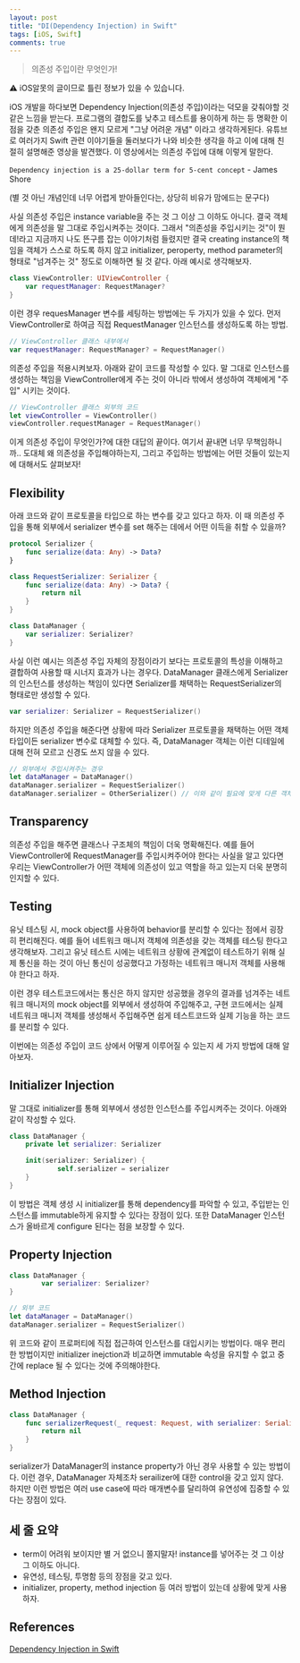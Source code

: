 ```yaml
---
layout: post
title: "DI(Dependency Injection) in Swift"
tags: [iOS, Swift]
comments: true
---
```


> 의존성 주입이란 무엇인가!  

⚠ iOS알못의 글이므로 틀린 정보가 있을 수 있습니다.  

iOS 개발을 하다보면 Dependency Injection(의존성 주입)이라는 덕모을 갖춰야할 것 같은 느낌을 받는다. 프로그램의 결합도를 낮추고 테스트를 용이하게 하는 등 명확한 이점을 갖춘 의존성 주입은 왠지 모르게 "그냥 어려운 개념" 이라고 생각하게된다. 유튜브로 여러가지 Swift 관련 이야기들을 둘러보다가 나와 비슷한 생각을 하고 이에 대해 친절히 설명해준 영상을 발견했다. 이 영상에서는 의존성 주입에 대해 이렇게 말한다.

`Dependency injection is a 25-dollar term for 5-cent concept` - James Shore

(별 것 아닌 개념인데 너무 어렵게 받아들인다는, 상당히 비유가 맘에드는 문구다)

사실 의존성 주입은 instance variable을 주는 것 그 이상 그 이하도 아니다. 결국 객체에게 의존성을 말 그대로 주입시켜주는 것이다. 그래서 "의존성을 주입시키는 것"이 뭔데!라고 지금까지 나도 뜬구름 잡는 이야기처럼 들렸지만 결국 creating instance의 책임을 객체가 스스로 하도록 하지 않고 initializer, peroperty, method parameter의 형태로 "넘겨주는 것" 정도로 이해하면 될 것 같다. 아래 예시로 생각해보자.

```swift
class ViewController: UIViewController {
	var requestManager: RequestManager?
}
```

이런 경우 requesManager 변수를 세팅하는 방법에는 두 가지가 있을 수 있다. 먼저 ViewController로 하여금 직접 RequestManager 인스턴스를 생성하도록 하는 방법.

```swift
// ViewController 클래스 내부에서
var requestManager: RequestManager? = RequestManager()
```

의존성 주입을 적용시켜보자. 아래와 같이 코드를 작성할 수 있다. 말 그대로 인스턴스를 생성하는 책임을 ViewController에게 주는 것이 아니라 밖에서 생성하여 객체에게 "주입" 시키는 것이다.

```swift
// ViewController 클래스 외부의 코드
let viewController = ViewController()
viewController.requestManager = RequestManager()
```

이게 의존성 주입이 무엇인가?에 대한 대답의 끝이다. 여기서 끝내면 너무 무책임하니까.. 도대체 왜 의존성을 주입해야하는지, 그리고 주입하는 방법에는 어떤 것들이 있는지에 대해서도 살펴보자!

## Flexibility

아래 코드와 같이 프로토콜을 타입으로 하는 변수를 갖고 있다고 하자. 이 때 의존성 주입을 통해 외부에서 serializer 변수를 set 해주는 데에서 어떤 이득을 취할 수 있을까?

```swift
protocol Serializer {
	func serialize(data: Any) -> Data?
}

class RequestSerializer: Serializer {
	func serialize(data: Any) -> Data? {
		return nil
	}
}

class DataManager {
	var serializer: Serializer?
}
```

사실 이런 예시는 의존성 주입 자체의 장점이라기 보다는 프로토콜의 특성을 이해하고 결합하여 사용할 때 시너지 효과가 나는 경우다. DataManager 클래스에게 Serializer의 인스턴스를 생성하는 책임이 있다면 Serializer를 채택하는 RequestSerializer의 형태로만 생성할 수 있다.

```swift
var serializer: Serializer = RequestSerializer()
```

하지만 의존성 주입을 해준다면 상황에 따라 Serializer 프로토콜을 채택하는 어떤 객체 타입이든 serializer 변수로 대체할 수 있다. 즉, DataManager 객체는 이런 디테일에 대해 전혀 모르고 신경도 쓰지 않을 수 있다.

```swift
// 외부에서 주입시켜주는 경우
let dataManager = DataManager()
dataManager.serializer = RequestSerializer()
dataManager.serializer = OtherSerializer() // 이와 같이 필요에 맞게 다른 객체를 주입
```

## Transparency

의존성 주입을 해주면 클래스나 구조체의 책임이 더욱 명확해진다. 예를 들어 ViewController에 RequestManager를 주입시켜주어야 한다는 사실을 알고 있다면 우리는 ViewController가 어떤 객체에 의존성이 있고 역할을 하고 있는지 더욱 분명히 인지할 수 있다.

## Testing

유닛 테스팅 시, mock object를 사용하여 behavior를 분리할 수 있다는 점에서 굉장히 편리해진다. 예를 들어 네트워크 매니저 객체에 의존성을 갖는 객체를 테스팅 한다고 생각해보자. 그리고 유닛 테스트 시에는 네트워크 상황에 관계없이 테스트하기 위해 실제 통신을 하는 것이 아닌 통신이 성공했다고 가정하는 네트워크 매니저 객체를 사용해야 한다고 하자.

이런 경우 테스트코드에서는 통신은 하지 않지만 성공했을 경우의 결과를 넘겨주는 네트워크 매니저의 mock object를 외부에서 생성하여 주입해주고, 구현 코드에서는 실제 네트워크 매니저 객체를 생성해서 주입해주면 쉽게 테스트코드와 실제 기능을 하는 코드를 분리할 수 있다.

이번에는 의존성 주입이 코드 상에서 어떻게 이루어질 수 있는지 세 가지 방법에 대해 알아보자.

## Initializer Injection

말 그대로 initializer를 통해 외부에서 생성한 인스턴스를 주입시켜주는 것이다. 아래와 같이 작성할 수 있다.

```swift
class DataManager {
	private let serializer: Serializer

	init(serializer: Serializer) {
			self.serializer = serializer
	}
}
```

이 방법은 객체 생성 시 initializer를 통해 dependency를 파악할 수 있고, 주입받는 인스턴스를 immutable하게 유지할 수 있다는 장점이 있다. 또한 DataManager 인스턴스가 올바르게 configure 된다는 점을 보장할 수 있다.

## Property Injection

```swift
class DataManager {
		var serializer: Serializer?
}

// 외부 코드
let dataManager = DataManager()
dataManager.serializer = RequestSerializer()
```

위 코드와 같이 프로퍼티에 직접 접근하여 인스턴스를 대입시키는 방법이다. 매우 편리한 방법이지만 initializer inejction과 비교하면 immutable 속성을 유지할 수 없고 중간에 replace 될 수 있다는 것에 주의해야한다.

## Method Injection

```swift
class DataManager {
	func serializerRequest(_ request: Request, with serializer: Serializer) -> Data? {
		return nil
	}
}
```

serializer가 DataManager의 instance property가 아닌 경우 사용할 수 있는 방법이다. 이런 경우, DataManager 자체조차 serailizer에 대한 control을 갖고 있지 않다. 하지만 이런 방법은 여러 use case에 따라 매개변수를 달리하여 유연성에 집중할 수 있다는 장점이 있다.

## 세 줄 요약

- term이 어려워 보이지만 별 거 없으니 쫄지말자! instance를 넣어주는 것 그 이상 그 이하도 아니다.
- 유연성, 테스팅, 투명함 등의 장점을 갖고 있다.
- initializer, property, method injection 등 여러 방법이 있는데 상황에 맞게 사용하자.

## References

[Dependency Injection in Swift](https://youtu.be/-n8allUvhw8)
